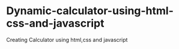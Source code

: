 # Dynamic-calculator-using-html-css-and-javascript
Creating Calculator using html,css and javascript
